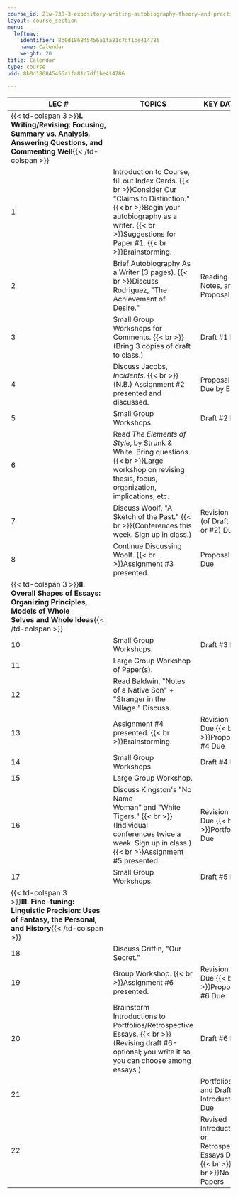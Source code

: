 ```yaml
---
course_id: 21w-730-3-expository-writing-autobiography-theory-and-practice-spring-2001
layout: course_section
menu:
  leftnav:
    identifier: 8b0d186845456a1fa81c7df1be414786
    name: Calendar
    weight: 20
title: Calendar
type: course
uid: 8b0d186845456a1fa81c7df1be414786

---
```


| LEC # | TOPICS | KEY DATES |
| --- | --- | --- |
| {{< td-colspan 3 >}}**I. Writing/Revising: Focusing, Summary vs. Analysis, Answering Questions, and Commenting Well**{{< /td-colspan >}} |||
| 1 | Introduction to Course, fill out Index Cards.  {{< br >}}Consider Our "Claims to Distinction."  {{< br >}}Begin your autobiography as a writer.  {{< br >}}Suggestions for Paper #1.  {{< br >}}Brainstorming. | &nbsp; |
| 2 | Brief Autobiography As a Writer (3 pages).  {{< br >}}Discuss Rodriguez, "The Achievement of Desire." | Reading Notes, and Proposal Due |
| 3 | Small Group Workshops for Comments.  {{< br >}}(Bring 3 copies of draft to class.) | Draft #1 Due |
| 4 | Discuss Jacobs, _Incidents_.  {{< br >}}(N.B.) Assignment #2 presented and discussed. | Proposal #2 Due by Email |
| 5 | Small Group Workshops. | Draft #2 Due |
| 6 | Read _The Elements of Style_, by Strunk & White. Bring questions.  {{< br >}}Large workshop on revising thesis, focus, organization, implications, etc. | &nbsp; |
| 7 | Discuss Woolf, "A Sketch of the Past."  {{< br >}}(Conferences this week. Sign up in class.) | Revision #2 (of Draft #1 or #2) Due |
| 8 | Continue Discussing Woolf.  {{< br >}}Assignment #3 presented. | Proposal #3 Due |
| {{< td-colspan 3 >}}**II. Overall Shapes of Essays: Organizing Principles, Models of Whole Selves and Whole Ideas**{{< /td-colspan >}} |||
| 10 | Small Group Workshops. | Draft #3 Due |
| 11 | Large Group Workshop of Paper(s). | &nbsp; |
| 12 | Read Baldwin, "Notes of a Native Son" + "Stranger in the Village." Discuss. | &nbsp; |
| 13 | Assignment #4 presented.  {{< br >}}Brainstorming. | Revision #3 Due  {{< br >}}Proposal #4 Due |
| 14 | Small Group Workshops. | Draft #4 Due |
| 15 | Large Group Workshop. | &nbsp; |
| 16 | Discuss Kingston's "No Name Woman" and "White Tigers."  {{< br >}}(Individual conferences twice a week. Sign up in class.)  {{< br >}}Assignment #5 presented. | Revision #4 Due  {{< br >}}Portfolio Due |
| 17 | Small Group Workshops. | Draft #5 Due |
| {{< td-colspan 3 >}}**III. Fine-tuning: Linguistic Precision: Uses of Fantasy, the Personal, and History**{{< /td-colspan >}} |||
| 18 | Discuss Griffin, "Our Secret." | &nbsp; |
| 19 | Group Workshop.  {{< br >}}Assignment #6 presented. | Revision #5 Due  {{< br >}}Proposal #6 Due |
| 20 | Brainstorm Introductions to Portfolios/Retrospective Essays.  {{< br >}}(Revising draft #6-optional; you write it so you can choose among essays.) | Draft #6 Due |
| 21 | &nbsp; | Portfolios and Draft of Introduction Due |
| 22 | &nbsp; | Revised Introductions or Retrospective Essays Due  {{< br >}}  {{< br >}}No Late Papers